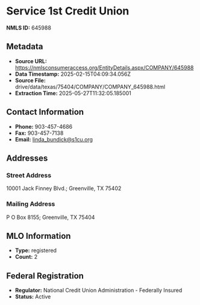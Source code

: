 # Service 1st Credit Union

**NMLS ID:** 645988

## Metadata
- **Source URL:** https://nmlsconsumeraccess.org/EntityDetails.aspx/COMPANY/645988
- **Data Timestamp:** 2025-02-15T04:09:34.056Z
- **Source File:** drive/data/texas/75404/COMPANY/COMPANY_645988.html
- **Extraction Time:** 2025-05-27T11:32:05.185001

## Contact Information
- **Phone:** 903-457-4686
- **Fax:** 903-457-7138
- **Email:** linda_bundick@s1cu.org

## Addresses
### Street Address
10001 Jack Finney Blvd.; Greenville, TX 75402

### Mailing Address
P O Box 8155; Greenville, TX 75404

## MLO Information
- **Type:** registered
- **Count:** 2

## Federal Registration
- **Regulator:** National Credit Union Administration - Federally Insured
- **Status:** Active
